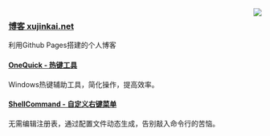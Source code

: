 
<a href="https://github.com/xujinkai">
  <img align="right" src="https://github-readme-stats.vercel.app/api?username=xujinkai&show_icons=true" />
</a>

### [博客 xujinkai.net](https://xujinkai.net/)

利用Github Pages搭建的个人博客

#### [OneQuick - 热键工具](http://onequick.org/)

Windows热键辅助工具，简化操作，提高效率。

#### [ShellCommand - 自定义右键菜单](https://github.com/XUJINKAI/ShellCommand)

无需编辑注册表，通过配置文件动态生成，告别敲入命令行的苦恼。
